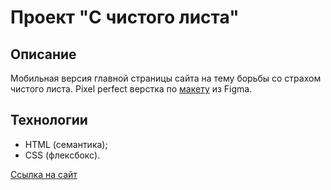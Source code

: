 # Проект "С чистого листа"

## Описание
Мобильная версия главной страницы сайта на тему борьбы со страхом чистого листа.
Pixel perfect верстка по [макету](https://www.figma.com/file/vYJfYCZUddsUQUCYUktcID/%231-С-чистого-листа/duplicate) из Figma.

## Технологии
- HTML (семантика);
- CSS (флексбокс).

[Ссылка на сайт](https://dikolenkojulia.github.io/s-chistogo-lista/)
